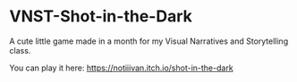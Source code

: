 # VNST-Shot-in-the-Dark
A cute little game made in a month for my Visual Narratives and Storytelling class.

You can play it here: https://notiiivan.itch.io/shot-in-the-dark
